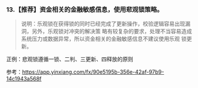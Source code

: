 ### 13.【推荐】资金相关的金融敏感信息，使用悲观锁策略。
> 说明：乐观锁在获得锁的同时已经完成了更新操作，校验逻辑容易出现漏洞，另外，乐观锁对冲突的解决策
略有较复杂的要求，处理不当容易造成系统压力或数据异常，所以资金相关的金融敏感信息不建议使用乐观
锁更新。
 
正例：悲观锁遵循一锁、二判、三更新、四释放的原则

参考：https://app.yinxiang.com/fx/90e5195b-356e-42af-97b9-14c1943a568f